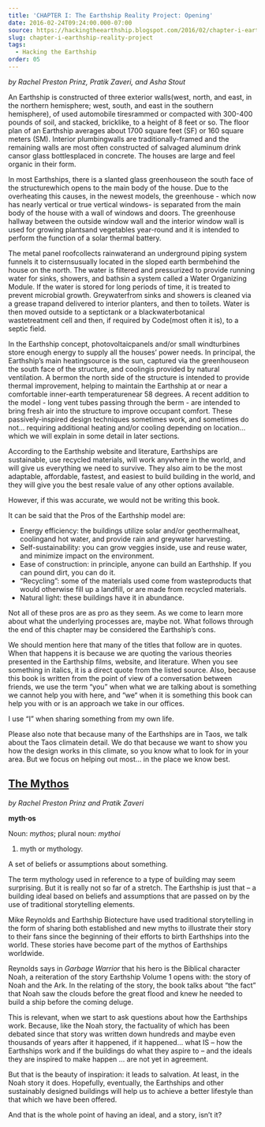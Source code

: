 ```yaml
---
title: 'CHAPTER I: The Earthship Reality Project: Opening'
date: 2016-02-24T09:24:00.000-07:00
source: https://hackingtheearthship.blogspot.com/2016/02/chapter-i-earthship-reality-project.html
slug: chapter-i-earthship-reality-project
tags:
  - Hacking the Earthship
order: 05
---
```


_by Rachel Preston Prinz, Pratik Zaveri, and Asha Stout_



An Earthship is constructed of three exterior walls(west, north, and east, in the northern hemisphere; west, south, and east in the southern hemisphere), of used automobile tiresrammed or compacted with 300-400 pounds of soil, and stacked, bricklike, to a height of 8 feet or so. The floor plan of an Earthship averages about 1700 square feet (SF) or 160 square meters (SM). Interior plumbingwalls are traditionally-framed and the remaining walls are most often constructed of salvaged aluminum drink cansor glass bottlesplaced in concrete. The houses are large and feel organic in their form.



In most Earthships, there is a slanted glass greenhouseon the south face of the structurewhich opens to the main body of the house. Due to the overheating this causes, in the newest models, the greenhouse - which now has nearly vertical or true vertical windows\- is separated from the main body of the house with a wall of windows and doors. The greenhouse hallway between the outside window wall and the interior window wall is used for growing plantsand vegetables year-round and it is intended to perform the function of a solar thermal battery.



The metal panel roofcollects rainwaterand an underground piping system funnels it to cisternsusually located in the sloped earth bermbehind the house on the north. The water is filtered and pressurized to provide running water for sinks, showers, and bathsin a system called a Water Organizing Module. If the water is stored for long periods of time, it is treated to prevent microbial growth. Greywaterfrom sinks and showers is cleaned via a grease trapand delivered to interior planters, and then to toilets. Water is then moved outside to a septictank or a blackwaterbotanical wastetreatment cell and then, if required by Code(most often it is), to a septic field.



In the Earthship concept, photovoltaicpanels and/or small windturbines store enough energy to supply all the houses’ power needs. In principal, the Earthship’s main heatingsource is the sun, captured via the greenhouseon the south face of the structure, and coolingis provided by natural ventilation. A bermon the north side of the structure is intended to provide thermal improvement, helping to maintain the Earthship at or near a comfortable inner-earth temperaturenear 58 degrees. A recent addition to the model - long vent tubes passing through the berm - are intended to bring fresh air into the structure to improve occupant comfort. These passively-inspired design techniques sometimes work, and sometimes do not… requiring additional heating and/or cooling depending on location… which we will explain in some detail in later sections.  




According to the Earthship website and literature, Earthships are sustainable, use recycled materials, will work anywhere in the world, and will give us everything we need to survive. They also aim to be the most adaptable, affordable, fastest, and easiest to build building in the world, and they will give you the best resale value of any other options available.



However, if this was accurate, we would not be writing this book.



It can be said that the Pros of the Earthship model are:



- Energy efficiency: the buildings utilize solar and/or geothermalheat, coolingand hot water, and provide rain and greywater harvesting.
- Self-sustainability: you can grow veggies inside, use and reuse water, and minimize impact on the environment.
- Ease of construction: in principle, anyone can build an Earthship. If you can pound dirt, you can do it.
- “Recycling”: some of the materials used come from wasteproducts that would otherwise fill up a landfill, or are made from recycled materials.
- Natural light: these buildings have it in abundance.



Not all of these pros are as pro as they seem. As we come to learn more about what the underlying processes are, maybe not. What follows through the end of this chapter may be considered the Earthship’s cons.



We should mention here that many of the titles that follow are in quotes. When that happens it is because we are quoting the various theories presented in the Earthship films, website, and literature. When you see something in italics, it is a direct quote from the listed source. Also, because this book is written from the point of view of a conversation between friends, we use the term “you” when what we are talking about is something we cannot help you with here, and “we“ when it is something this book can help you with or is an approach we take in our offices. 


I use “I” when sharing something from my own life. 



Please also note that because many of the Earthships are in Taos, we talk about the Taos climatein detail. We do that because we want to show you how the design works in this climate, so you know what to look for in your area. But we focus on helping out most… in the place we know best.





[The Mythos](https://draft.blogger.com/null)
--------------------------------------------------------------------------------------------------------------------------------------------------

_by Rachel Preston Prinz and Pratik Zaveri_



**myth·os**

Noun: _mythos_; plural noun: _mythoi_

1. myth or mythology.

A set of beliefs or assumptions about something.



The term mythology used in reference to a type of building may seem surprising. But it is really not so far of a stretch. The Earthship is just that – a building ideal based on beliefs and assumptions that are passed on by the use of traditional storytelling elements. 



Mike Reynolds and Earthship Biotecture have used traditional storytelling in the form of sharing both established and new myths to illustrate their story to their fans since the beginning of their efforts to birth Earthships into the world. These stories have become part of the mythos of Earthships worldwide. 



Reynolds says in _Garbage Warrior_ that his hero is the Biblical character Noah, a reiteration of the story Earthship Volume 1 opens with: the story of Noah and the Ark. In the relating of the story, the book talks about “the fact” that Noah saw the clouds before the great flood and knew he needed to build a ship before the coming deluge.



This is relevant, when we start to ask questions about how the Earthships work. Because, like the Noah story, the factuality of which has been debated since that story was written down hundreds and maybe even thousands of years after it happened, if it happened… what IS – how the Earthships work and if the buildings do what they aspire to – and the ideals they are inspired to make happen … are not yet in agreement. 



But that is the beauty of inspiration: it leads to salvation. At least, in the Noah story it does. Hopefully, eventually, the Earthships and other sustainably designed buildings will help us to achieve a better lifestyle than that which we have been offered. 



And that is the whole point of having an ideal, and a story, isn’t it?
